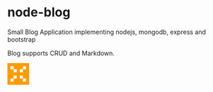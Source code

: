 # node-blog
Small Blog Application implementing nodejs, mongodb, express and bootstrap

Blog supports CRUD and Markdown.

![fumiX Logo](data:image/png;base64,iVBORw0KGgoAAAANSUhEUgAAADEAAAAxAQMAAABJUtNfAAAABlBMVEX/nAD///9V6/4AAAAACXBIWXMAAAsTAAALEwEAmpwYAAAAB3RJTUUH4QwFERgSj6Rf4gAAACVJREFUGNNjYCATMP5hYJA/QDrNwPyD/wEDGTS5gEz7yPYfeQAAfNw01T7q9l0AAAAASUVORK5CYII= "fumiX GmbH & Co KG")
